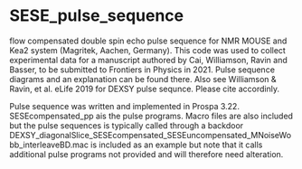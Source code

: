 # SESE_pulse_sequence
flow compensated double spin echo pulse sequence for NMR MOUSE and Kea2 system (Magritek, Aachen, Germany).  This code was used to collect experimental data for a manuscript authored by Cai, Williamson, Ravin and Basser, to be submitted to Frontiers in Physics in 2021. Pulse sequence diagrams and an explanation can be found there. Also see Williamson & Ravin, et al. eLife 2019 for DEXSY pulse sequnce. Please cite accordinly. 

Pulse sequence was written and implemented in Prospa 3.22. SESEcompensated_pp ais the pulse programs. Macro files are also included but the pulse sequences is typically called through a backdoor DEXSY_diagonalSlice_SESEcompensated_SESEuncompensated_MNoiseWobb_interleaveBD.mac is included as an example but note that it calls additional pulse programs not provided and will therefore need alteration.

